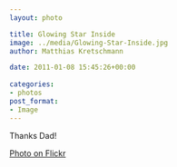 ```yaml
---
layout: photo

title: Glowing Star Inside
image: ../media/Glowing-Star-Inside.jpg
author: Matthias Kretschmann

date: 2011-01-08 15:45:26+00:00
  
categories:
- photos
post_format:
- Image
---
```


Thanks Dad!

[Photo on Flickr](http://www.flickr.com/photos/krema/5364875973)
